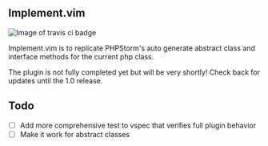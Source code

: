 ## Implement.vim
![Image of travis ci badge](https://travis-ci.org/ddelnano/implement.vim.svg?branch=master)

Implement.vim is to replicate PHPStorm's auto generate abstract class and interface methods for the current php class.

The plugin is not fully completed yet but will be very shortly!  Check back for updates until the 1.0 release.

## Todo
- [ ] Add more comprehensive test to vspec that verifies full plugin behavior
- [ ] Make it work for abstract classes
